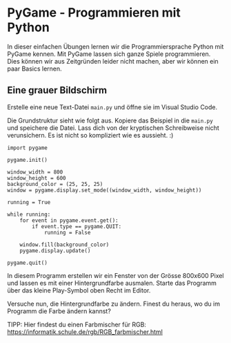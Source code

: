 # PyGame - Programmieren mit Python

In dieser einfachen Übungen lernen wir die Programmiersprache Python mit PyGame kennen.
Mit PyGame lassen sich ganze Spiele programmieren. Dies können wir aus Zeitgründen leider nicht machen, aber wir können ein paar Basics lernen.

## Eine grauer Bildschirm
Erstelle eine neue Text-Datei `main.py` und öffne sie im Visual Studio Code.

Die Grundstruktur sieht wie folgt aus. Kopiere das Beispiel in die `main.py` und speichere die Datei.
Lass dich von der kryptischen Schreibweise nicht verunsichern. Es ist nicht so kompliziert wie es aussieht. :)

```
import pygame

pygame.init()

window_width = 800
window_height = 600
background_color = (25, 25, 25)
window = pygame.display.set_mode((window_width, window_height))

running = True

while running:
    for event in pygame.event.get():
        if event.type == pygame.QUIT:
            running = False

    window.fill(background_color)
    pygame.display.update()

pygame.quit()
```

In diesem Programm erstellen wir ein Fenster von der Grösse 800x600 Pixel und lassen es mit einer Hintergrundfarbe ausmalen.
Starte das Programm über das kleine Play-Symbol oben Recht im Editor.

Versuche nun, die Hintergrundfarbe zu ändern. Finest du heraus, wo du im Programm die Farbe ändern kannst?

TIPP: Hier findest du einen Farbmischer für RGB: https://informatik.schule.de/rgb/RGB_farbmischer.html

